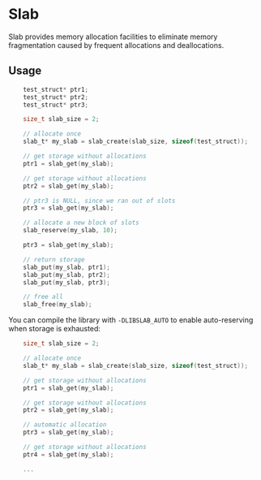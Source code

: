 # Slab

Slab provides memory allocation facilities to eliminate memory fragmentation caused by frequent allocations and deallocations.

## Usage
```c
	test_struct* ptr1;
	test_struct* ptr2;
	test_struct* ptr3;

	size_t slab_size = 2;

	// allocate once
	slab_t* my_slab = slab_create(slab_size, sizeof(test_struct));

	// get storage without allocations
	ptr1 = slab_get(my_slab);

	// get storage without allocations
	ptr2 = slab_get(my_slab);

	// ptr3 is NULL, since we ran out of slots
	ptr3 = slab_get(my_slab);

	// allocate a new block of slots
	slab_reserve(my_slab, 10);

	ptr3 = slab_get(my_slab);

	// return storage
	slab_put(my_slab, ptr1);
	slab_put(my_slab, ptr2);
	slab_put(my_slab, ptr3);

	// free all
	slab_free(my_slab);

```

You can compile the library with `-DLIBSLAB_AUTO` to enable auto-reserving when storage is exhausted:

```c
	size_t slab_size = 2;

	// allocate once
	slab_t* my_slab = slab_create(slab_size, sizeof(test_struct));

	// get storage without allocations
	ptr1 = slab_get(my_slab);

	// get storage without allocations
	ptr2 = slab_get(my_slab);

	// automatic allocation
	ptr3 = slab_get(my_slab);

	// get storage without allocations
	ptr4 = slab_get(my_slab);

	...
```

